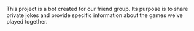 This project is a bot created for our friend group. Its purpose is to share private jokes and provide specific information about the games we've played together.